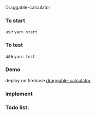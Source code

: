 Draggable-calculator

### To start
use `yarn start`

### To test
use `yarn test`

### Demo
deploy on firebase
[draggable-calculator](https://draggable-counter.web.app/)

### implement

### Todo list:


